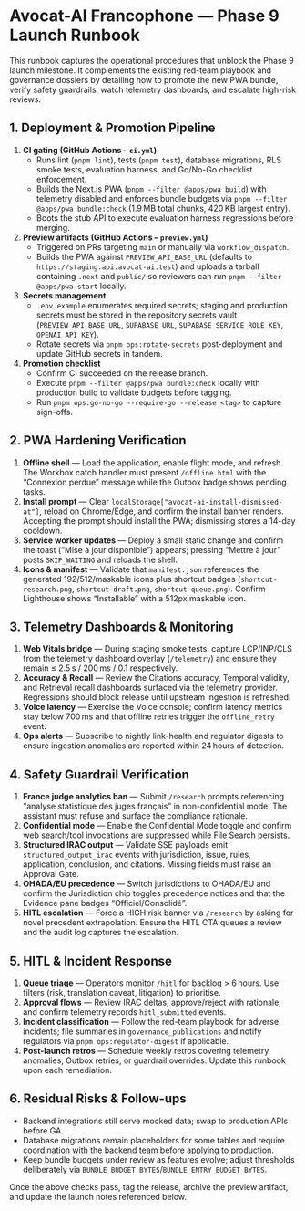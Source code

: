 # Avocat-AI Francophone — Phase 9 Launch Runbook

This runbook captures the operational procedures that unblock the Phase 9 launch milestone. It complements the existing red-team playbook and governance dossiers by detailing how to promote the new PWA bundle, verify safety guardrails, watch telemetry dashboards, and escalate high-risk reviews.

## 1. Deployment & Promotion Pipeline

1. **CI gating (GitHub Actions – `ci.yml`)**
   - Runs lint (`pnpm lint`), tests (`pnpm test`), database migrations, RLS smoke tests, evaluation harness, and Go/No-Go checklist enforcement.
   - Builds the Next.js PWA (`pnpm --filter @apps/pwa build`) with telemetry disabled and enforces bundle budgets via `pnpm --filter @apps/pwa bundle:check` (1.9 MB total chunks, 420 KB largest entry).
   - Boots the stub API to execute evaluation harness regressions before merging.
2. **Preview artifacts (GitHub Actions – `preview.yml`)**
   - Triggered on PRs targeting `main` or manually via `workflow_dispatch`.
   - Builds the PWA against `PREVIEW_API_BASE_URL` (defaults to `https://staging.api.avocat-ai.test`) and uploads a tarball containing `.next` and `public/` so reviewers can run `pnpm --filter @apps/pwa start` locally.
3. **Secrets management**
   - `.env.example` enumerates required secrets; staging and production secrets must be stored in the repository secrets vault (`PREVIEW_API_BASE_URL`, `SUPABASE_URL`, `SUPABASE_SERVICE_ROLE_KEY`, `OPENAI_API_KEY`).
   - Rotate secrets via `pnpm ops:rotate-secrets` post-deployment and update GitHub secrets in tandem.
4. **Promotion checklist**
   - Confirm CI succeeded on the release branch.
   - Execute `pnpm --filter @apps/pwa bundle:check` locally with production build to validate budgets before tagging.
   - Run `pnpm ops:go-no-go --require-go --release <tag>` to capture sign-offs.

## 2. PWA Hardening Verification

1. **Offline shell** — Load the application, enable flight mode, and refresh. The Workbox catch handler must present `/offline.html` with the “Connexion perdue” message while the Outbox badge shows pending tasks.
2. **Install prompt** — Clear `localStorage["avocat-ai-install-dismissed-at"]`, reload on Chrome/Edge, and confirm the install banner renders. Accepting the prompt should install the PWA; dismissing stores a 14-day cooldown.
3. **Service worker updates** — Deploy a small static change and confirm the toast (“Mise à jour disponible”) appears; pressing “Mettre à jour” posts `SKIP_WAITING` and reloads the shell.
4. **Icons & manifest** — Validate that `manifest.json` references the generated 192/512/maskable icons plus shortcut badges (`shortcut-research.png`, `shortcut-draft.png`, `shortcut-queue.png`). Confirm Lighthouse shows “Installable” with a 512px maskable icon.

## 3. Telemetry Dashboards & Monitoring

1. **Web Vitals bridge** — During staging smoke tests, capture LCP/INP/CLS from the telemetry dashboard overlay (`/telemetry`) and ensure they remain ≤ 2.5 s / 200 ms / 0.1 respectively.
2. **Accuracy & Recall** — Review the Citations accuracy, Temporal validity, and Retrieval recall dashboards surfaced via the telemetry provider. Regressions should block release until upstream ingestion is refreshed.
3. **Voice latency** — Exercise the Voice console; confirm latency metrics stay below 700 ms and that offline retries trigger the `offline_retry` event.
4. **Ops alerts** — Subscribe to nightly link-health and regulator digests to ensure ingestion anomalies are reported within 24 hours of detection.

## 4. Safety Guardrail Verification

1. **France judge analytics ban** — Submit `/research` prompts referencing “analyse statistique des juges français” in non-confidential mode. The assistant must refuse and surface the compliance rationale.
2. **Confidential mode** — Enable the Confidential Mode toggle and confirm web search/tool invocations are suppressed while File Search persists.
3. **Structured IRAC output** — Validate SSE payloads emit `structured_output_irac` events with jurisdiction, issue, rules, application, conclusion, and citations. Missing fields must raise an Approval Gate.
4. **OHADA/EU precedence** — Switch jurisdictions to OHADA/EU and confirm the Jurisdiction chip toggles precedence notices and that the Evidence pane badges “Officiel/Consolidé”.
5. **HITL escalation** — Force a HIGH risk banner via `/research` by asking for novel precedent extrapolation. Ensure the HITL CTA queues a review and the audit log captures the escalation.

## 5. HITL & Incident Response

1. **Queue triage** — Operators monitor `/hitl` for backlog > 6 hours. Use filters (risk, translation caveat, litigation) to prioritise.
2. **Approval flows** — Review IRAC deltas, approve/reject with rationale, and confirm telemetry records `hitl_submitted` events.
3. **Incident classification** — Follow the red-team playbook for adverse incidents; file summaries in `governance_publications` and notify regulators via `pnpm ops:regulator-digest` if applicable.
4. **Post-launch retros** — Schedule weekly retros covering telemetry anomalies, Outbox retries, or guardrail overrides. Update this runbook upon each remediation.

## 6. Residual Risks & Follow-ups

- Backend integrations still serve mocked data; swap to production APIs before GA.
- Database migrations remain placeholders for some tables and require coordination with the backend team before applying to production.
- Keep bundle budgets under review as features evolve; adjust thresholds deliberately via `BUNDLE_BUDGET_BYTES`/`BUNDLE_ENTRY_BUDGET_BYTES`.

Once the above checks pass, tag the release, archive the preview artifact, and update the launch notes referenced below.
